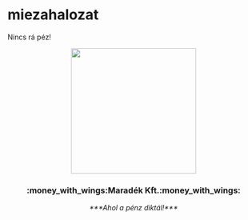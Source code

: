 # miezahalozat
Nincs rá péz!

<div align="center">
  <kbd><img src="https://mystickermania.com/cdn/stickers/spongebob/sb-krabs-lies-money-512x512.png" width="250px"/></kbd>
  <h3>:money_with_wings:Maradék Kft.:money_with_wings:</h3>
  <i>***Ahol a pénz diktál!***</i>
</div>
